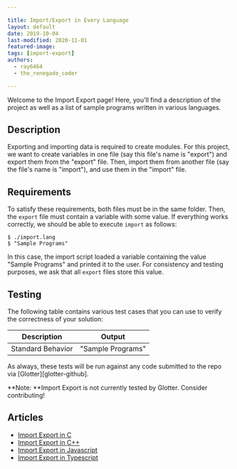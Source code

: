 ```yaml
---

title: Import/Export in Every Language
layout: default
date: 2019-10-04
last-modified: 2020-11-01
featured-image:
tags: [import-export]
authors: 
  - ray6464
  - the_renegade_coder

---
```


Welcome to the Import Export page! Here, you'll find a description of the project as well as a list of sample programs written in various languages.

## Description

Exporting and importing data is required to create modules. For this project, we want to create 
variables in one file (say this file's name is "export") and export them from the "export" file. 
Then, import them from another file (say the file's name is "import"), and use them in the 
"import" file.


## Requirements

To satisfy these requirements, both files must be in the same folder. Then, the `export` file must 
contain a variable with some value. If everything works correctly, we should be able to execute 
`import` as follows:

```shell
$ ./import.lang
$ "Sample Programs"
```

In this case, the import script loaded a variable containing the value "Sample Programs" and
printed it to the user. For consistency and testing purposes, we ask that all `export` files
store this value.


## Testing

The following table contains various test cases that you can use to verify the correctness of 
your solution: 

| Description       | Output            |
|-------------------|-------------------|
| Standard Behavior | "Sample Programs" | 

As always, these tests will be run against any code submitted to the repo via [Glotter][glotter-github].


**Note: **Import Export is not currently tested by Glotter. Consider contributing!

## Articles

- [Import Export in C](https://sampleprograms.io/projects/import-export/c)
- [Import Export in C++](https://sampleprograms.io/projects/import-export/c-plus-plus)
- [Import Export in Javascript](https://sampleprograms.io/projects/import-export/javascript)
- [Import Export in Typescript](https://sampleprograms.io/projects/import-export/typescript)